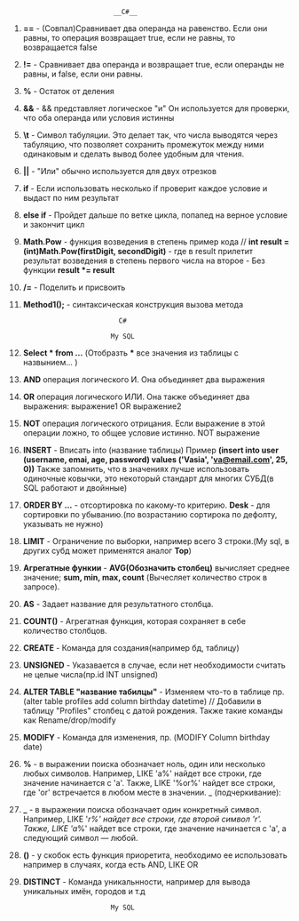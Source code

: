                               __C#__
1. **==** - (Совпал)Сравнивает два операнда на равенство. Если они равны, то операция возвращает true, если не равны, то возвращается false
2. **!=** - Сравнивает два операнда и возвращает true, если операнды не равны, и false, если они равны.
3. **%** - Остаток от деления 
4. **&&** - && представляет логическое "и" Он используется для проверки, что оба операнда или условия истинны
5. **\t** - Символ табуляции. Это делает так, что числа выводятся через табуляцию, что позволяет сохранить промежуток между ними одинаковым и сделать вывод более удобным для чтения.
6. **||** - "Или" обычно используется для двух отрезков 
7. **if** - Если использовать несколько if проверит каждое условие и выдаст по ним результат 
8. **else if** - Пройдет дальше по ветке цикла, попапед на верное условие и закончит цикл 
9. **Math.Pow** - функция возведения в степень пример кода // __int result = (int)Math.Pow(firstDigit, secondDigit)__  - где в result прилетит результат возведения в степень первого числа на второе - Без функции __result *= result__
10. **/=** - Поделить и присвоить 
11. **Method1();** - синтаксическая конструкция вызова метода 
                             
                                C#

                              My SQL
1. __Select * from ...__ (Отобразть __*__ все значения из таблицы с назвынием... )
2. __AND__ операция логического И. Она объединяет два выражения
3. __OR__ операция логического ИЛИ. Она также объединяет два выражения: выражение1 OR выражение2
4. __NOT__ операция логического отрицания. Если выражение в этой операции ложно, то общее условие истинно.
NOT выражение
5. __INSERT__ - Вписать into (название таблицы) Пример **(insert into user (username, emai, age, password) values ('Vasia', 'va@email.com', 25, 0))** Также запомнить, что в значениях лучше использовать одиночные ковычки, это некоторый стандарт для многих СУБД(в SQL работают и двойнные)
6. **ORDER BY ...** - отсортировка по какому-то критерию. **Desk** - для сортировки по убыванию.(по возрастанию сортирока по дефолту, указывать не нужно)  
7. **LIMIT** - Ограничение по выборки, например всего 3 строки.(My sql, в других субд может применятся аналог **Top**)
8. **Агрегатные функии** - __AVG(Обозначить столбец)__ вычисляет среднее значение; **sum, min, max, count** (Вычесляет количество строк в запросе). 
9. **AS** - Задает название для результатного столбца.
10. **COUNT()** - Агрегатная функция, которая сохраняет в себе количество столбцов. 
11. **CREATE** - Команда для создания(например бд, таблицу) 
12. **UNSIGNED** - Указавается в случае, если нет необходимости считать не целые числа(пр.id INT unsigned)
13. **ALTER TABLE "название табилцы"** - Изменяем что-то в таблице пр. (alter  table profiles add column birthday datetime) // Добавили в таблицу "Profiles"  столбец с датой рождения. Также такие команды как Rename/drop/modify
14. **MODIFY** - Команда для изменения, пр. (MODIFY Column birthday date) 
15. **%** - в выражении поиска обозначает ноль, один или несколько любых символов.
            Например, LIKE 'a%' найдет все строки, где значение начинается с 'a'.
            Также, LIKE '%or%' найдет все строки, где 'or' встречается в любом месте в значении.
            _ (подчеркивание):

16. **_** - в выражении поиска обозначает один конкретный символ.
            Например, LIKE '_r%' найдет все строки, где второй символ 'r'.
            Также, LIKE 'a_%' найдет все строки, где значение начинается с 'a', а следующий символ — любой.

17. **()** - у скобок есть функция приоретита, необходимо ее использовать например в случаях, когда есть AND, LIKE OR 
18. **DISTINCT** - Команда уникальнности, например для вывода уникальных имён, городов и т.д
 
                              My SQL
                                
